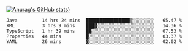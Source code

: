 [![Anurag's GitHub stats](https://github-readme-stats.vercel.app/api?username=Old-Camel&show_icons=true&theme=dark))](https://github.com/anuraghazra/github-readme-stats)
<!--START_SECTION:waka-->
```text
Java         14 hrs 24 mins  ████████████████▒░░░░░░░░   65.47 % 
XML          3 hrs 9 mins    ███▓░░░░░░░░░░░░░░░░░░░░░   14.36 % 
TypeScript   1 hr 39 mins    ██░░░░░░░░░░░░░░░░░░░░░░░   07.53 % 
Properties   44 mins         █░░░░░░░░░░░░░░░░░░░░░░░░   03.37 % 
YAML         26 mins         ▓░░░░░░░░░░░░░░░░░░░░░░░░   02.02 % 
```
<!--END_SECTION:waka-->

